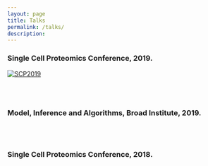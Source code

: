 ```yaml
---
layout: page
title: Talks
permalink: /talks/
description:
---
```


<p align="center">

### Single Cell Proteomics Conference, 2019.



[![SCP2019](http://img.youtube.com/vi/mz6Yq2XSu-8/0.jpg)](http://www.youtube.com/watch?v=mz6Yq2XSu-8 "Designing Single Cell Experiments")




<br/><br/>

### Model, Inference and Algorithms, Broad Institute, 2019.


<br/><br/>


### Single Cell Proteomics Conference, 2018.


<br/><br/>



</p>